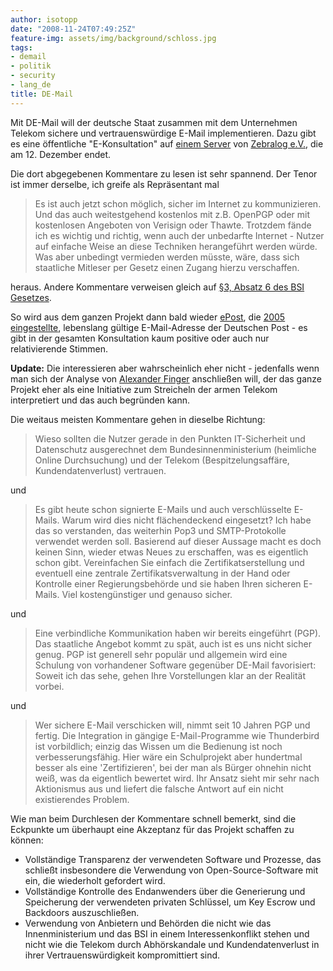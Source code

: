 ```yaml
---
author: isotopp
date: "2008-11-24T07:49:25Z"
feature-img: assets/img/background/schloss.jpg
tags:
- demail
- politik
- security
- lang_de
title: DE-Mail
---
```


Mit DE-Mail will der deutsche Staat zusammen mit dem Unternehmen Telekom sichere und vertrauenswürdige E-Mail implementieren.
Dazu gibt es eine öffentliche "E-Konsultation" auf 
[einem Server](https://www.e-konsultation.de/buergerportalgesetz/) von 
[Zebralog e.V.](http://www.zebralog.de/), die am 12. Dezember endet. 

Die dort abgegebenen Kommentare zu lesen ist sehr spannend. 
Der Tenor ist immer derselbe, ich greife als Repräsentant mal

> Es ist auch jetzt schon möglich, sicher im Internet zu kommunizieren. 
> Und das auch weitestgehend kostenlos mit z.B. OpenPGP oder mit kostenlosen Angeboten von Verisign oder Thawte.
> Trotzdem fände ich es wichtig und richtig, wenn auch der unbedarfte Internet - Nutzer auf einfache Weise an diese Techniken herangeführt werden würde.
> Was aber unbedingt vermieden werden müsste, wäre, dass sich staatliche Mitleser per Gesetz einen Zugang hierzu verschaffen.

heraus.
Andere Kommentare verweisen gleich auf 
[§3, Absatz 6 des BSI Gesetzes](http://www.gesetze-im-internet.de/bsig/__3.html).

So wird aus dem ganzen Projekt dann bald wieder 
[ePost](http://de.wikipedia.org/wiki/EPost_(Markenname)), die 
[2005 eingestellte](http://www.golem.de/0410/34215.html), 
lebenslang gültige E-Mail-Adresse der Deutschen Post - es gibt in der gesamten Konsultation kaum positive oder auch nur relativierende Stimmen.

**Update:** Die interessieren aber wahrscheinlich eher nicht - jedenfalls wenn man sich der Analyse von 
[Alexander Finger](http://www.genevainformation.ch/2008/11/24/burgerportalgesetz-regelungsbedarf-wird-noch-gepruft/)
anschließen will, der das ganze Projekt eher als eine Initiative zum Streicheln der armen Telekom interpretiert und das auch begründen kann.

Die weitaus meisten Kommentare gehen in dieselbe Richtung: 

>  Wieso sollten die Nutzer gerade in den Punkten IT-Sicherheit und Datenschutz ausgerechnet dem Bundesinnenministerium (heimliche Online Durchsuchung) und der Telekom (Bespitzelungsaffäre, Kundendatenverlust) vertrauen.

 und 

> Es gibt heute schon signierte E-Mails und auch verschlüsselte E-Mails. 
> Warum wird dies nicht flächendeckend eingesetzt?
> Ich habe das so verstanden, das weiterhin Pop3 und SMTP-Protokolle verwendet werden soll. 
> Basierend auf dieser Aussage macht es doch keinen Sinn, wieder etwas Neues zu erschaffen, was es eigentlich schon gibt. 
> Vereinfachen Sie einfach die Zertifikatserstellung und eventuell eine zentrale Zertifikatsverwaltung in der Hand oder Kontrolle einer Regierungsbehörde und sie haben Ihren sicheren E-Mails.
> Viel kostengünstiger und genauso sicher.

und

> Eine verbindliche Kommunikation haben wir bereits eingeführt (PGP).
> Das staatliche Angebot kommt zu spät, auch ist es uns nicht sicher genug.
> PGP ist generell sehr populär und allgemein wird eine Schulung von vorhandener Software gegenüber DE-Mail favorisiert: 
> Soweit ich das sehe, gehen Ihre Vorstellungen klar an der Realität vorbei.

und

> Wer sichere E-Mail verschicken will, nimmt seit 10 Jahren PGP und fertig. 
> Die Integration in gängige E-Mail-Programme wie Thunderbird ist vorbildlich; einzig das Wissen um die Bedienung ist noch verbesserungsfähig.
> Hier wäre ein Schulprojekt aber hundertmal besser als eine 'Zertifizieren', bei der man als Bürger ohnehin nicht weiß, was da eigentlich bewertet wird.
> Ihr Ansatz sieht mir sehr nach Aktionismus aus und liefert die falsche Antwort auf ein nicht existierendes Problem.

Wie man beim Durchlesen der Kommentare schnell bemerkt, sind die Eckpunkte um überhaupt eine Akzeptanz für das Projekt schaffen zu können:

- Vollständige Transparenz der verwendeten Software und Prozesse, das schließt insbesondere die Verwendung von Open-Source-Software mit ein, die wiederholt gefordert wird.
- Vollständige Kontrolle des Endanwenders über die Generierung und Speicherung der verwendeten privaten Schlüssel, um Key Escrow und Backdoors auszuschließen.
- Verwendung von Anbietern und Behörden die nicht wie das Innenministerium und das BSI in einem Interessenkonflikt stehen und nicht wie die Telekom durch Abhörskandale und Kundendatenverlust in ihrer Vertrauenswürdigkeit kompromittiert sind.

